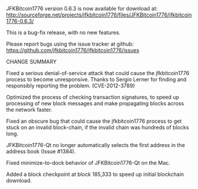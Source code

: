 JFKBitcoin1776 version 0.6.3 is now available for download at:
  http://sourceforge.net/projects/jfkbitcoin1776/files/JFKBitcoin1776/jfkbitcoin1776-0.6.3/

This is a bug-fix release, with no new features.

Please report bugs using the issue tracker at github:
  https://github.com/jfkbitcoin1776/jfkbitcoin1776/issues

CHANGE SUMMARY

Fixed a serious denial-of-service attack that could cause the
jfkbitcoin1776 process to become unresponsive. Thanks to Sergio Lerner
for finding and responsibly reporting the problem. (CVE-2012-3789)

Optimized the process of checking transaction signatures, to
speed up processing of new block messages and make propagating
blocks across the network faster.

Fixed an obscure bug that could cause the jfkbitcoin1776 process to get
stuck on an invalid block-chain, if the invalid chain was
hundreds of blocks long.

JFKBitcoin1776-Qt no longer automatically selects the first address
in the address book (Issue #1384).

Fixed minimize-to-dock behavior of JFKBitcoin1776-Qt on the Mac.

Added a block checkpoint at block 185,333 to speed up initial
blockchain download.
